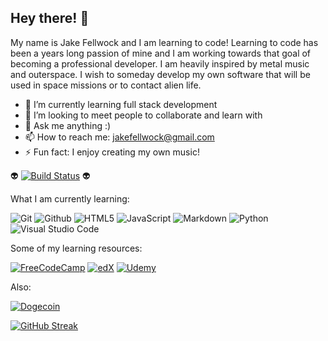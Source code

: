 ## Hey there!  👋


My name is Jake Fellwock and I am learning to code! Learning to code has been a years long passion of mine and I am working towards that goal of becoming a professional developer. I am heavily inspired by metal music and outerspace. I wish to someday develop my own software that will be used in space missions or to contact alien life. 
 
- 🌱 I’m currently learning full stack development 
- 👯 I’m looking to meet people to collaborate and learn with
- 💬 Ask me anything :) 
- 📫 How to reach me: jakefellwock@gmail.com
- ⚡ Fun fact: I enjoy creating my own music!

👽
[![Build Status](https://img.shields.io/badge/Aliens-!-brightgreen)](https://www.nasa.gov/) 👽

What I am currently learning:

![Git](https://img.shields.io/badge/git-%23F05033.svg?style=for-the-badge&logo=git&logoColor=white)
![Github](https://img.shields.io/badge/GitHub-100000?style=for-the-badge&logo=github&logoColor=white/)
![HTML5](https://img.shields.io/badge/html5-%23E34F26.svg?style=for-the-badge&logo=html5&logoColor=white)
![JavaScript](https://img.shields.io/badge/javascript-%23323330.svg?style=for-the-badge&logo=javascript&logoColor=%23F7DF1E)
![Markdown](https://img.shields.io/badge/markdown-%23000000.svg?style=for-the-badge&logo=markdown&logoColor=white)
![Python](https://img.shields.io/badge/python-3670A0?style=for-the-badge&logo=python&logoColor=ffdd54)
![Visual Studio Code](https://img.shields.io/badge/Visual%20Studio%20Code-0078d7.svg?style=for-the-badge&logo=visual-studio-code&logoColor=white)

Some of my learning resources:

[![FreeCodeCamp](https://img.shields.io/badge/Freecodecamp-%23123.svg?&style=for-the-badge&logo=freecodecamp&logoColor=green)](https://www.freecodecamp.org/)
[![edX](https://img.shields.io/badge/edX-%2302262B.svg?style=for-the-badge&logo=edX&logoColor=white)](https://www.edx.org/)
[![Udemy](https://img.shields.io/badge/Udemy-A435F0?style=for-the-badge&logo=Udemy&logoColor=white)](https://www.udemy.com/)

Also:

[![Dogecoin](https://img.shields.io/badge/dogecoin-B59A30?style=for-the-badge&logo=dogecoin&logoColor=white)](https://dogecoin.com/)



[![GitHub Streak](http://github-readme-streak-stats.herokuapp.com?user=jakefellwock&theme=chartreuse-dark&fire=DD782E)](https://git.io/streak-stats)
